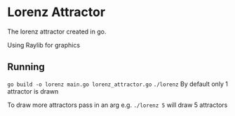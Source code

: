 # Lorenz Attractor

The lorenz attractor created in go.

Using Raylib for graphics

## Running

`go build -o lorenz main.go lorenz_attractor.go`
`./lorenz`
By default only 1 attractor is drawn

To draw more attractors pass in an arg e.g. `./lorenz 5` will draw 5 attractors
